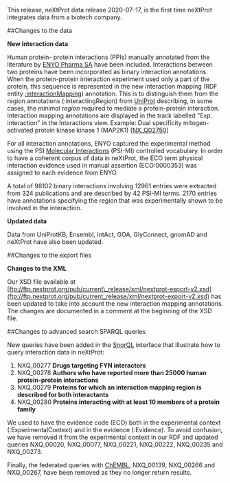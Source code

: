 This release, neXtProt data release 2020-07-17, is the first time neXtProt integrates data from a biotech company.

##Changes to the data

**New interaction data**

Human protein- protein interactions (PPIs) manually annotated from the literature by [ENYO Pharma SA](http://www.enyopharma.com/technology/interactome-datasets/) have been included. Interactions between two proteins have been incorporated as binary interaction annotations. When the protein-protein interaction experiment used only a part of the protein, this sequence is represented in the new interaction mapping (RDF entity [:interactionMapping](https://snorql.nextprot.org/help/entity/InteractionMapping)) annotation. This is to distinguish them from the region annotations (:interactingRegion) from [UniProt](https://www.uniprot.org/) describing, in some cases, the _minimal region_ required to mediate a protein-protein interaction. Interaction mapping annotations are displayed in the track labelled &quot;Exp. interaction&quot; in the Interactions view. Example: Dual specificity mitogen-activated protein kinase kinase 1 (MAP2K1) [[NX\_Q02750](../entry/NX_Q02750/interactions)]

For all interaction annotations, ENYO captured the experimental method using the PSI [Molecular Interactions](https://www.ebi.ac.uk/ols/ontologies/mi) (PSI-MI) controlled vocabulary. In order to have a coherent corpus of data in neXtProt, the ECO term physical interaction evidence used in manual assertion (ECO:0000353) was assigned to each evidence from ENYO.

A total of 98102 binary interactions involving 12961 entries were extracted from 324 publications and are described by 42 PSI-MI terms. 2170 entries have annotations specifying the region that was experimentally shown to be involved in the interaction.    

**Updated data**

Data from UniProtKB, Ensembl, IntAct, GOA, GlyConnect, gnomAD and neXtProt have also been updated. 

##Changes to the export files

**Changes to the XML**

Our XSD file available at [ftp://ftp.nextprot.org/pub/current\_release/xml/nextprot-export-v2.xsd](ftp://ftp.nextprot.org/pub/current_release/xml/nextprot-export-v2.xsd) has been updated to take into account the new interaction mapping annotations. The changes are documented in a comment at the beginning of the XSD file.

##Changes to advanced search SPARQL queries

New queries have been added in the [SnorQL](https://snorql.nextprot.org/) interface that illustrate how to query interaction data in neXtProt:

1. NXQ\_00277 **Drugs targeting FYN interactors** 
2. NXQ\_00278 **Authors who have reported more than 25000 human protein-protein interactions**
3. NXQ\_00279 **Proteins for which an interaction mapping region is described for both interactants**
4. NXQ\_00280 **Proteins interacting with at least 10 members of a protein family**

We used to have the evidence code (ECO) both in the experimental context (:ExperimentalContext) and in the evidence (:Evidence). To avoid confusion, we have removed it from the experimental context in our RDF and updated queries NXQ\_00020, NXQ\_00077, NXQ\_00221, NXQ\_00222, NXQ\_00235 and NXQ\_00273.

Finally, the federated queries with [ChEMBL](https://www.ebi.ac.uk/chembl/), NXQ\_00139, NXQ\_00266 and NXQ\_00267, have been removed as they no longer return results.
